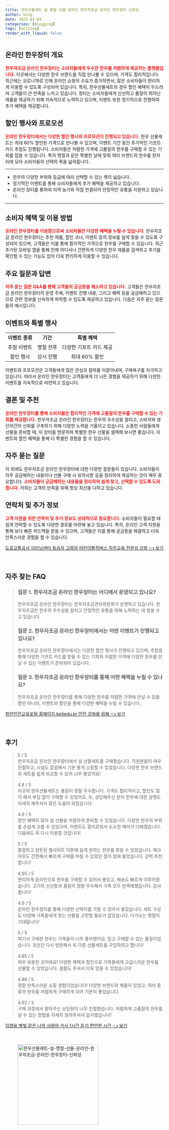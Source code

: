 ```yaml
---
title: 한우선물세트 설 명절 선물 온라인 한우자조금 온라인 한우장터 신뢰성
author: bing
date: 2025-02-03
categories: [Blogging]
tags: [writing]
render_with_liquid: false
---
```



<h2 id='온라인 한우장터 개요'>온라인 한우장터 개요</h2>

<p><b><span style="color: #ee2323;">한우자조금 온라인 한우장터는 소비자들에게 우수한 한우를 저렴하게 제공하는 플랫폼입니다.</span></b> 이곳에서는 다양한 한우 브랜드를 직접 만나볼 수 있으며, 가격도 합리적입니다. 최근에는 코로나19로 인해 온라인 쇼핑의 수요가 증가하면서, 많은 소비자들이 편리하게 이용할 수 있도록 구성되어 있습니다. 특히, 한우선물세트의 경우 할인 혜택이 두드러져 고객들이 큰 만족을 느끼고 있습니다. 장터는 소비자들에게 신선하고 품질이 뛰어난 제품을 제공하기 위해 지속적으로 노력하고 있으며, 이벤트 또한 정기적으로 진행하여 추가 혜택을 제공합니다.</p>

<h2 id='할인 행사와 프로모션'>할인 행사와 프로모션</h2>

<p><b><span style="color: #ee2323;">온라인 한우장터에서는 다양한 할인 행사와 프로모션이 진행되고 있습니다.</span></b> 한우 선물세트는 최대 60% 할인된 가격으로 만나볼 수 있으며, 이벤트 기간 동안 추가적인 기프트 카드 추첨도 진행됩니다. 소비자들은 저렴한 가격에 고품질의 한우를 구매할 수 있는 기회를 잡을 수 있습니다. 특히 명절과 같은 특별한 날에 맞춰 여러 브랜드의 한우를 한자리에 모아 소비자들의 선택의 폭을 넓혀줍니다.</p>

<hr />

<ul>
    <li>한우의 다양한 부위와 등급에 따라 선택할 수 있는 폭이 넓습니다.</li>
    <li>정기적인 이벤트를 통해 소비자들에게 추가 혜택을 제공하고 있습니다.</li>
    <li>온라인 장터를 통하여 지역 농가와 직접 연결되어 안정적인 유통을 지원하고 있습니다.</li>
</ul>

<hr />

<h2 id='소비자 혜택 및 이용 방법'>소비자 혜택 및 이용 방법</h2>

<p><b><span style="color: #ee2323;">온라인 한우장터를 이용함으로써 소비자들은 다양한 혜택을 누릴 수 있습니다.</span></b> 한우자조금 온라인 한우장터는 추천 제품, 할인 코너, 이벤트 등의 정보를 쉽게 찾을 수 있도록 구성되어 있으며, 고객들은 이를 통해 합리적인 가격으로 한우를 구매할 수 있습니다. 최근 추가된 모바일 앱을 통해 언제 어디서나 간편하게 다양한 한우 제품을 검색하고 후기를 확인할 수 있는 기능도 있어 더욱 편리하게 이용할 수 있습니다.</p>

<h2 id='주요 질문과 답변'>주요 질문과 답변</h2>

<p><b><span style="color: #ee2323;">자주 묻는 질문 Q&A를 통해 고객들의 궁금증을 해소하고 있습니다.</span></b> 고객들은 한우자조금 온라인 한우장터의 운영 주체, 이벤트 진행 내용, 그리고 혜택 등을 궁금해하고 있으므로 관련 정보를 신속하게 파악할 수 있도록 제공하고 있습니다. 다음은 자주 묻는 질문들의 예시입니다.</p>

<h2 id='이벤트와 특별 행사'>이벤트와 특별 행사</h2>

<table>
    <tr>
        <td style="text-align: center; height: 17px;"><b>이벤트 종류</b></td>
        <td style="text-align: center; height: 17px;"><b>기간</b></td>
        <td style="text-align: center; height: 17px;"><b>특별 혜택</b></td>
    </tr>
    <tr>
        <td style="text-align: center; height: 17px;">추첨 이벤트</td>
        <td style="text-align: center; height: 17px;">명절 전후</td>
        <td style="text-align: center; height: 17px;">다양한 기프트 카드 제공</td>
    </tr>
    <tr>
        <td style="text-align: center; height: 17px;">할인 행사</td>
        <td style="text-align: center; height: 17px;">상시 진행</td>
        <td style="text-align: center; height: 17px;">최대 60% 할인</td>
    </tr>
</table>

<p>이벤트와 프로모션은 고객들에게 많은 관심과 참여를 이끌어내며, 구매욕구를 자극하고 있습니다. 따라서 온라인 한우장터는 고객들에게 더 나은 경험을 제공하기 위해 다양한 이벤트를 지속적으로 마련하고 있습니다.</p>

<h2 id='결론 및 추천'>결론 및 추천</h2>

<p><b><span style="color: #ee2323;">온라인 한우장터를 통해 소비자들은 합리적인 가격에 고품질의 한우를 구매할 수 있는 기회를 제공합니다.</span></b> 한우자조금 온라인 한우장터는 한우의 우수성을 알리고, 소비자와 생산자간의 신뢰를 구축하기 위해 다양한 노력을 기울이고 있습니다. 소중한 사람들에게 선물을 준비할 때, 이 장터를 방문하여 특별한 한우 선물을 셀렉해 보시면 좋습니다. 이벤트와 할인 혜택을 통해 더 특별한 경험을 할 수 있습니다.</p>

<h2 id='자주 묻는 질문'>자주 묻는 질문</h2>

<p>이 외에도 한우자조금 온라인 한우장터에 대한 다양한 질문들이 있습니다. 소비자들이 자주 궁금해하는 내용이나 선물 구매 시 유의사항 등을 정리하여 제공하는 것이 매우 중요합니다. <b><span style="color: #ee2323;">소비자들이 궁금해하는 내용들을 정리하여 쉽게 찾고, 선택할 수 있도록 도와줍니다.</span></b> 저희는 고객의 만족을 위해 항상 최선을 다하고 있습니다.</p>

<h2 id='연락처 및 추가 정보'>연락처 및 추가 정보</h2>

<p><b><span style="color: #ee2323;">고객 지원을 위한 연락처 및 추가 정보도 상대적으로 중요합니다.</span></b> 소비자들이 필요할 때 쉽게 연락할 수 있도록 다양한 경로를 마련해 놓고 있습니다. 특히, 온라인 고객 지원을 통해 보다 빠른 피드백을 받을 수 있으며, 고객들은 이를 통해 궁금증을 해결하고 더욱 만족스러운 경험을 할 수 있습니다.</p>


<p><a class="click-button" title="도로교통공사 이러닝센터 동승자 고령자 어린이통학버스 직무교육 전문성 강화" href="https://yellowplanner.github.io/posts/%EB%8F%84%EB%A1%9C%EA%B5%90%ED%86%B5%EA%B3%B5%EC%82%AC-%EC%9D%B4%EB%9F%AC%EB%8B%9D%EC%84%BC%ED%84%B0-%EB%8F%99%EC%8A%B9%EC%9E%90-%EA%B3%A0%EB%A0%B9%EC%9E%90-%EC%96%B4%EB%A6%B0%EC%9D%B4%ED%86%B5%ED%95%99%EB%B2%84%EC%8A%A4-%EC%A7%81%EB%AC%B4%EA%B5%90%EC%9C%A1-%EC%A0%84%EB%AC%B8%EC%84%B1-%EA%B0%95%ED%99%94/" rel="dofollow">도로교통공사 이러닝센터 동승자 고령자 어린이통학버스 직무교육 전문성 강화 👈 보기</a></p><br>
<h2 id='자주_찾는_FAQ'>자주 찾는 FAQ</h2>
<div itemscope="" itemtype="https://schema.org/FAQPage"> 
<blockquote> 
<div itemscope="" itemprop="mainEntity" itemtype="https://schema.org/Question"> 
<h3 itemprop="name">질문 1. 한우자조금 온라인 한우장터는 어디에서 운영되고 있나요?</h3> 
<div itemscope="" itemprop="acceptedAnswer" itemtype="https://schema.org/Answer"> 
<span itemprop="text"> 
<p>한우자조금 온라인 한우장터는 한우자조금관리위원회가 운영하고 있습니다. 한우자조금은 한우의 우수성을 알리고 안정적인 유통을 위해 노력하는 데 힘을 쓰고 있습니다.</p> 
</span> 
</div> 
</div> 

<div itemscope="" itemprop="mainEntity" itemtype="https://schema.org/Question"> 
<h3 itemprop="name">질문 2. 한우자조금 온라인 한우장터에서는 어떤 이벤트가 진행되고 있나요?</h3> 
<div itemscope="" itemprop="acceptedAnswer" itemtype="https://schema.org/Answer"> 
<span itemprop="text"> 
<p>한우자조금 온라인 한우장터에서는 다양한 할인 행사가 진행되고 있으며, 추첨을 통해 다양한 기프트 카드를 받을 수 있는 기회와 저렴한 가격에 다양한 한우를 만날 수 있는 이벤트가 준비되어 있습니다.</p> 
</span> 
</div> 
</div> 

<div itemscope="" itemprop="mainEntity" itemtype="https://schema.org/Question"> 
<h3 itemprop="name">질문 3. 한우자조금 온라인 한우장터를 통해 어떤 혜택을 누릴 수 있나요?</h3> 
<div itemscope="" itemprop="acceptedAnswer" itemtype="https://schema.org/Answer"> 
<span itemprop="text"> 
<p>한우자조금 온라인 한우장터를 통해 다양한 한우를 저렴한 가격에 만날 수 있을 뿐만 아니라, 이벤트와 할인을 통해 다양한 혜택을 누릴 수 있습니다.</p> 
</span> 
</div> 
</div> 
</blockquote> 
</div>
<p><a class="click-button" title="항만안전교육포털 홈페이지 kptiedu.kr 안전 강화를 위해" href="https://yellowplanner.github.io/posts/%ED%95%AD%EB%A7%8C%EC%95%88%EC%A0%84%EA%B5%90%EC%9C%A1%ED%8F%AC%ED%84%B8-%ED%99%88%ED%8E%98%EC%9D%B4%EC%A7%80-kptiedu.kr-%EC%95%88%EC%A0%84-%EA%B0%95%ED%99%94%EB%A5%BC-%EC%9C%84%ED%95%B4/" rel="dofollow">항만안전교육포털 홈페이지 kptiedu.kr 안전 강화를 위해 👈 보기</a></p><br>
<h2 id='후기'>후기</h2>
<div itemscope itemtype="https://schema.org/Product">
  <blockquote>
  <div itemprop="review" itemscope itemtype="https://schema.org/Review">
      <div itemprop="reviewRating" itemscope itemtype="https://schema.org/Rating"> <span itemprop="ratingValue">5</span> / <span itemprop="bestRating">5</span> </div>
      <span itemprop="reviewBody">한우자조금 온라인 한우장터에서 설 선물세트를 구매했습니다. 직원분들이 매우 친절하고, 시설도 깔끔해서 기분 좋게 쇼핑할 수 있었습니다. 다양한 한우 브랜드와 세트를 쉽게 비교할 수 있어 너무 좋았어요!</span>
  </div>
  <br>
  <div itemprop="review" itemscope itemtype="https://schema.org/Review">
      <div itemprop="reviewRating" itemscope itemtype="https://schema.org/Rating"> <span itemprop="ratingValue">4.8</span> / <span itemprop="bestRating">5</span> </div>
      <span itemprop="reviewBody">이곳의 한우선물세트는 품질이 정말 우수합니다. 가격도 합리적이고, 할인도 많이 해서 부담 없이 구매할 수 있었어요. 또, 상담해주신 분이 한우에 대한 설명도 자세히 해주셔서 많은 도움이 되었습니다.</span>
  </div>
  <br>
  <div itemprop="review" itemscope itemtype="https://schema.org/Review">
      <div itemprop="reviewRating" itemscope itemtype="https://schema.org/Rating"> <span itemprop="ratingValue">4.9</span> / <span itemprop="bestRating">5</span> </div>
      <span itemprop="reviewBody">할인 혜택이 많아 설 선물을 저렴하게 준비할 수 있었습니다. 다양한 한우의 부위를 손쉽게 고를 수 있었으며, 이벤트도 흥미로워서 소소한 재미가 더해졌습니다. 다음에도 꼭 다시 이용할 것입니다!</span>
  </div>
  <br>
  <div itemprop="review" itemscope itemtype="https://schema.org/Review">
      <div itemprop="reviewRating" itemscope itemtype="https://schema.org/Rating"> <span itemprop="ratingValue">5</span> / <span itemprop="bestRating">5</span> </div>
      <span itemprop="reviewBody">깔끔하고 정돈된 웹사이트 덕분에 쉽게 원하는 한우를 찾을 수 있었습니다. 체크아웃도 간편해서 빠르게 구매를 마칠 수 있었던 점이 맘에 들었습니다. 강력 추천합니다!</span>
  </div>
  <br>
  <div itemprop="review" itemscope itemtype="https://schema.org/Review">
      <div itemprop="reviewRating" itemscope itemtype="https://schema.org/Rating"> <span itemprop="ratingValue">4.95</span> / <span itemprop="bestRating">5</span> </div>
      <span itemprop="reviewBody">편리하게 온라인으로 한우를 구매할 수 있어서 좋았고, 배송도 빠르게 이루어졌습니다. 고기의 신선함과 품질이 정말 우수해서 가족 모두 만족해했습니다. 감사합니다!</span>
  </div>
  <br>
  <div itemprop="review" itemscope itemtype="https://schema.org/Review">
      <div itemprop="reviewRating" itemscope itemtype="https://schema.org/Rating"> <span itemprop="ratingValue">4.9</span> / <span itemprop="bestRating">5</span> </div>
      <span itemprop="reviewBody">온라인 한우장터를 통해 다양한 선택지를 가질 수 있어서 좋았습니다. 세트 구성도 다양해 가족들에게 맞는 선물을 고민할 필요가 없었습니다. 다가오는 명절이 기대됩니다!</span>
  </div>
  <br>
  <div itemprop="review" itemscope itemtype="https://schema.org/Review">
      <div itemprop="reviewRating" itemscope itemtype="https://schema.org/Rating"> <span itemprop="ratingValue">5</span> / <span itemprop="bestRating">5</span> </div>
      <span itemprop="reviewBody">여기서 구매한 한우는 가족들이 너무 좋아했어요. 믿고 구매할 수 있는 품질이었습니다. 조만간 다시 방문해서 또 다른 선물세트를 구입하려고 합니다!</span>
  </div>
  <br>
  <div itemprop="review" itemscope itemtype="https://schema.org/Review">
      <div itemprop="reviewRating" itemscope itemtype="https://schema.org/Rating"> <span itemprop="ratingValue">4.85</span> / <span itemprop="bestRating">5</span> </div>
      <span itemprop="reviewBody">매우 유용한 곳이에요! 다양한 혜택과 할인으로 가족들에게 고급스러운 한우를 선물할 수 있었습니다. 샘플도 주셔서 더욱 믿을 수 있었습니다!</span>
  </div>
  <br>
  <div itemprop="review" itemscope itemtype="https://schema.org/Review">
      <div itemprop="reviewRating" itemscope itemtype="https://schema.org/Rating"> <span itemprop="ratingValue">4.88</span> / <span itemprop="bestRating">5</span> </div>
      <span itemprop="reviewBody">정말 만족스러운 쇼핑 경험이었습니다! 다양한 브랜드와 제품이 있었고, 여러 종류의 한우를 저렴하게 구매하게 되어 기분이 좋았습니다.</span>
  </div>
  <br>
  <div itemprop="review" itemscope itemtype="https://schema.org/Review">
      <div itemprop="reviewRating" itemscope itemtype="https://schema.org/Rating"> <span itemprop="ratingValue">4.92</span> / <span itemprop="bestRating">5</span> </div>
      <span itemprop="reviewBody">구매 과정에서 맡아주신 상담원이 너무 친절했습니다. 저렴하게 고품질의 한우를 살 수 있는 방법을 자세히 알려주셔서 감사했습니다!</span>
  </div>
  </blockquote>
</div>
<p><a class="click-button" title="임영웅 별빛 같은 나의 사랑아 가사 1시간 듣기 편안한 시간" href="https://yellowplanner.github.io/posts/%EC%9E%84%EC%98%81%EC%9B%85-%EB%B3%84%EB%B9%9B-%EA%B0%99%EC%9D%80-%EB%82%98%EC%9D%98-%EC%82%AC%EB%9E%91%EC%95%84-%EA%B0%80%EC%82%AC-1%EC%8B%9C%EA%B0%84-%EB%93%A3%EA%B8%B0-%ED%8E%B8%EC%95%88%ED%95%9C-%EC%8B%9C%EA%B0%84/" rel="dofollow">임영웅 별빛 같은 나의 사랑아 가사 1시간 듣기 편안한 시간 👈 보기</a></p><br>
<figure class="image"><img src="https://yellowplanner.github.io/assets/img/thumbnail/한우선물세트-설-명절-선물-온라인-한우자조금-온라인-한우장터-신뢰성.webp" alt="한우선물세트-설-명절-선물-온라인-한우자조금-온라인-한우장터-신뢰성" width="256" height="256"></figure>